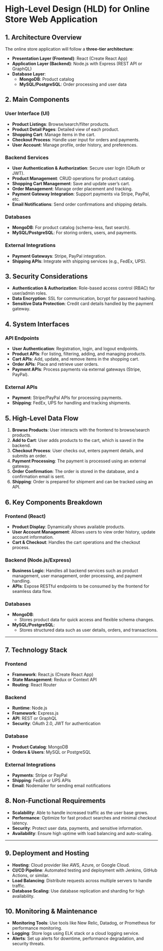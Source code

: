 # High-Level Design (HLD) for Online Store Web Application

## 1. Architecture Overview

The online store application will follow a **three-tier architecture**:

- **Presentation Layer (Frontend)**: React (Create React App)
- **Application Layer (Backend)**: Node.js with Express (REST API or GraphQL)
- **Database Layer**: 
  - **MongoDB**: Product catalog
  - **MySQL/PostgreSQL**: Order processing and user data

## 2. Main Components

### User Interface (UI)
- **Product Listings**: Browse/search/filter products.
- **Product Detail Pages**: Detailed view of each product.
- **Shopping Cart**: Manage items in the cart.
- **Checkout Process**: Handle user input for orders and payments.
- **User Account**: Manage profile, order history, and preferences.

### Backend Services
- **User Authentication & Authorization**: Secure user login (OAuth or JWT).
- **Product Management**: CRUD operations for product catalog.
- **Shopping Cart Management**: Save and update user’s cart.
- **Order Management**: Manage order placement and tracking.
- **Payment Gateway Integration**: Support payments via Stripe, PayPal, etc.
- **Email Notifications**: Send order confirmations and shipping details.

### Databases
- **MongoDB**: For product catalog (schema-less, fast search).
- **MySQL/PostgreSQL**: For storing orders, users, and payments.

### External Integrations
- **Payment Gateways**: Stripe, PayPal integration.
- **Shipping APIs**: Integrate with shipping services (e.g., FedEx, UPS).

## 3. Security Considerations
- **Authentication & Authorization**: Role-based access control (RBAC) for user/admin roles.
- **Data Encryption**: SSL for communication, bcrypt for password hashing.
- **Sensitive Data Protection**: Credit card details handled by the payment gateway.

## 4. System Interfaces

### API Endpoints
- **User Authentication**: Registration, login, and logout endpoints.
- **Product APIs**: For listing, filtering, adding, and managing products.
- **Cart APIs**: Add, update, and remove items in the shopping cart.
- **Order APIs**: Place and retrieve user orders.
- **Payment APIs**: Process payments via external gateways (Stripe, PayPal).

### External APIs
- **Payment**: Stripe/PayPal APIs for processing payments.
- **Shipping**: FedEx, UPS for handling and tracking shipments.

## 5. High-Level Data Flow

1. **Browse Products**: User interacts with the frontend to browse/search products.
2. **Add to Cart**: User adds products to the cart, which is saved in the backend.
3. **Checkout Process**: User checks out, enters payment details, and submits an order.
4. **Payment Processing**: The payment is processed using an external gateway.
5. **Order Confirmation**: The order is stored in the database, and a confirmation email is sent.
6. **Shipping**: Order is prepared for shipment and can be tracked using an API.

## 6. Key Components Breakdown

### Frontend (React)
- **Product Display**: Dynamically shows available products.
- **User Account Management**: Allows users to view order history, update account information.
- **Cart & Checkout**: Handles the cart operations and the checkout process.

### Backend (Node.js/Express)
- **Business Logic**: Handles all backend services such as product management, user management, order processing, and payment handling.
- **APIs**: Expose RESTful endpoints to be consumed by the frontend for seamless data flow.

### Databases
- **MongoDB**: 
  - Stores product data for quick access and flexible schema changes.
- **MySQL/PostgreSQL**:
  - Stores structured data such as user details, orders, and transactions.

---

## 7. Technology Stack

### Frontend
- **Framework**: React.js (Create React App)
- **State Management**: Redux or Context API
- **Routing**: React Router

### Backend
- **Runtime**: Node.js
- **Framework**: Express.js
- **API**: REST or GraphQL
- **Security**: OAuth 2.0, JWT for authentication

### Database
- **Product Catalog**: MongoDB
- **Orders & Users**: MySQL or PostgreSQL

### External Integrations
- **Payments**: Stripe or PayPal
- **Shipping**: FedEx or UPS APIs
- **Email**: Nodemailer for sending email notifications

## 8. Non-Functional Requirements

- **Scalability**: Able to handle increased traffic as the user base grows.
- **Performance**: Optimize for fast product searches and minimal checkout latency.
- **Security**: Protect user data, payments, and sensitive information.
- **Availability**: Ensure high uptime with load balancing and auto-scaling.

---

## 9. Deployment and Hosting

- **Hosting**: Cloud provider like AWS, Azure, or Google Cloud.
- **CI/CD Pipeline**: Automated testing and deployment with Jenkins, GitHub Actions, or similar.
- **Load Balancing**: Distribute requests across multiple servers to handle traffic.
- **Database Scaling**: Use database replication and sharding for high availability.

## 10. Monitoring & Maintenance

- **Monitoring Tools**: Use tools like New Relic, Datadog, or Prometheus for performance monitoring.
- **Logging**: Store logs using ELK stack or a cloud logging service.
- **Alerts**: Set up alerts for downtime, performance degradation, and security threats.
